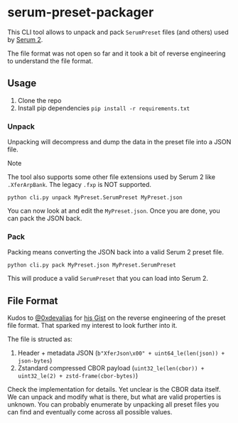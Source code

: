 # serum-preset-packager

This CLI tool allows to unpack and pack `SerumPreset` files (and others) used by [Serum 2](https://xferrecords.com/products/serum-2).

The file format was not open so far and it took a bit of reverse engineering to understand the file format.

## Usage

1. Clone the repo
2. Install pip dependencies `pip install -r requirements.txt`

### Unpack

Unpacking will decompress and dump the data in the preset file into a JSON file.

> [!NOTE]  
> The tool also supports some other file extensions used by Serum 2 like `.XferArpBank`. The legacy `.fxp` is NOT supported.
 
```shell
python cli.py unpack MyPreset.SerumPreset MyPreset.json
```

You can now look at and edit the `MyPreset.json`. Once you are done, you can pack the JSON back.

### Pack

Packing means converting the JSON back into a valid Serum 2 preset file.

```shell
python cli.py pack MyPreset.json MyPreset.SerumPreset
```

This will produce a valid `SerumPreset` that you can load into Serum 2.

## File Format

Kudos to [@0xdevalias](https://github.com/0xdevalias) for [his Gist](https://gist.github.com/0xdevalias/5a06349b376d01b2a76ad27a86b08c1b) on the reverse engineering of the preset file format. That sparked my interest to look further into it.

The file is structed as:
1. Header + metadata JSON (`b"XferJson\x00" + uint64_le(len(json)) + json-bytes`)
2. Zstandard compressed CBOR payload (`uint32_le(len(cbor)) + uint32_le(2) + zstd‑frame(cbor-bytes)`)

Check the implementation for details. Yet unclear is the CBOR data itself. We can unpack and modify what is there, but what are valid properties is unknown. You can probably enumerate by unpacking all preset files you can find and eventually come across all possible values.
